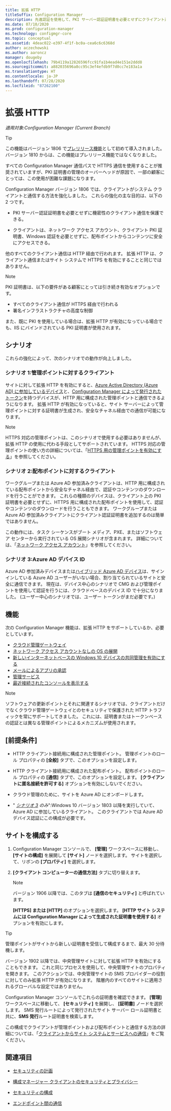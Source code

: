 ```yaml
---
title: 拡張 HTTP
titleSuffix: Configuration Manager
description: 先進認証を使用して、PKI サーバー認証証明書を必要とせずにクライアント通信をセキュリティ保護します。
ms.date: 07/10/2020
ms.prod: configuration-manager
ms.technology: configmgr-core
ms.topic: conceptual
ms.assetid: 4deac022-e397-4f1f-bc0a-cea6c6c6368d
author: aczechowski
ms.author: aaroncz
manager: dougeby
ms.openlocfilehash: 79b4119a12826596fcc91fa1b4ead4e151e2ddd8
ms.sourcegitcommit: a882035696a8cc95c3ef4efdb9f7d0cc7e183a1a
ms.translationtype: HT
ms.contentlocale: ja-JP
ms.lasthandoff: 07/28/2020
ms.locfileid: "87262100"
---
```

# <a name="enhanced-http"></a>拡張 HTTP

*適用対象:Configuration Manager (Current Branch)*

<!--1356889,1358460-->

> [!Tip]  
> この機能はバージョン 1806 で[プレリリース機能](../../servers/manage/pre-release-features.md)として初めて導入されました。 バージョン 1810 からは、この機能はプレリリース機能ではなくなりました。  

すべての Configuration Manager 通信パスで HTTPS 通信を使用することが推奨されていますが、PKI 証明書の管理のオーバーヘッドが原因で、一部の顧客にとっては、この使用が困難な課題になります。

Configuration Manager バージョン 1806 では、クライアントがシステム クライアントと通信する方法を強化しました。 これらの強化の主な目的は、以下の 2 つです。  

- PKI サーバー認証証明書を必要とせずに機密性のクライアント通信を保護できる。  

- クライアントは、ネットワーク アクセス アカウント、クライアント PKI 証明書、Windows 認証を必要とせずに、配布ポイントからコンテンツに安全にアクセスできる。  

他のすべてのクライアント通信は HTTP 経由で行われます。 拡張 HTTP は、クライアント通信またはサイト システムで HTTPS を有効にすることと同じではありません。<!-- SCCMDocs issue #1212 -->

> [!Note]  
> PKI 証明書は、以下の要件がある顧客にとっては引き続き有効なオプションです。  
>
> - すべてのクライアント通信が HTTPS 経由で行われる  
> - 署名インフラストラクチャの高度な制御
>
> また、既に PKI を使用している場合は、拡張 HTTP が有効になっている場合でも、IIS にバインドされている PKI 証明書が使用されます。



## <a name="scenarios"></a><a name="bkmk_scenario"></a> シナリオ

これらの強化によって、次のシナリオでの動作が向上しました。  

### <a name="scenario-1-client-to-management-point"></a><a name="bkmk_scenario1"></a> シナリオ 1:管理ポイントに対するクライアント

<!--1356889-->
サイトに対して拡張 HTTP を有効にすると、[Azure Active Directory (Azure AD) に参加しているデバイス](/azure/active-directory/devices/concept-azure-ad-join)と、[Configuration Manager によって発行されたトークン](../../clients/deploy/deploy-clients-cmg-token.md)を持つデバイスが、HTTP 用に構成された管理ポイントと通信できるようになります。 拡張 HTTP が有効になっていると、サイト サーバーによって管理ポイントに対する証明書が生成され、安全なチャネル経由での通信が可能になります。

> [!Note]  
> HTTPS 対応の管理ポイントは、このシナリオで使用する必要はありませんが、拡張 HTTP の使用に代わる手段としてサポートされています。 HTTPS 対応の管理ポイントの使い方の詳細については、「[HTTPS 用の管理ポイントを有効にする](../../clients/manage/cmg/certificates-for-cloud-management-gateway.md#bkmk_mphttps)」を参照してください。  

### <a name="scenario-2-client-to-distribution-point"></a><a name="bkmk_scenario2"></a> シナリオ 2:配布ポイントに対するクライアント

<!--1358228-->
ワークグループまたは Azure AD 参加済みクライアントは、HTTP 用に構成されている配布ポイントから安全なチャネル経由で、認証やコンテンツのダウンロードを行うことができます。 これらの種類のデバイスは、クライアント上の PKI 証明書を必要とせずに、HTTPS 用に構成された配布ポイントを使用して、認証やコンテンツのダウンロードを行うこともできます。 ワークグループまたは Azure AD 参加済みクライアントにクライアント認証証明書を追加するのは簡単ではありません。

この動作には、タスク シーケンスがブート メディア、PXE、またはソフトウェア センターから実行されている OS 展開シナリオが含まれます。 詳細については、「[ネットワーク アクセス アカウント](accounts.md#network-access-account)」を参照してください。<!--1358278-->

### <a name="scenario-3-azure-ad-device-identity"></a><a name="bkmk_scenario3"></a> シナリオ 3:Azure AD デバイス ID

<!--1358460-->
Azure AD 参加済みデバイスまたは[ハイブリッド Azure AD デバイス](/azure/active-directory/devices/concept-azure-ad-join-hybrid)は、サインインしている Azure AD ユーザーがいない場合、割り当てられているサイトと安全に通信できます。 現在は、デバイス中心のシナリオで CMG および管理ポイントを使用して認証を行うには、クラウドベースのデバイス ID で十分になりました。 (ユーザー中心のシナリオでは、ユーザー トークンがまだ必要です。)  


## <a name="features"></a>機能

次の Configuration Manager 機能は、拡張 HTTP をサポートしているか、必要としています。

- [クラウド管理ゲートウェイ](../../clients/manage/cmg/plan-cloud-management-gateway.md)
- [ネットワーク アクセス アカウントなしの OS の展開](../../../osd/plan-design/planning-considerations-for-automating-tasks.md#enhanced-http)
- [新しいインターネットベースの Windows 10 デバイスの共同管理を有効にする](../../../comanage/tutorial-co-manage-new-devices.md)
- [メールによるアプリの承認](../../../apps/deploy-use/app-approval.md#bkmk_email-approve)
- [管理サービス](../../../develop/adminservice/overview.md)
- [最近接続されたコンソールを表示する](../../servers/manage/admin-console.md#bkmk_viewconnected)

> [!Note]  
> ソフトウェアの更新ポイントとそれに関連するシナリオでは、クライアントだけでなくクラウド管理ゲートウェイとのセキュリティで保護された HTTP トラフィックを常にサポートしてきました。 これには、証明書またはトークンベースの認証とは異なる管理ポイントによるメカニズムが使用されます。<!-- SCCMDocs issue #1148 -->


## <a name="prerequisites"></a>[前提条件]  

- HTTP クライアント接続用に構成された管理ポイント。 管理ポイントのロール プロパティの **[全般]** タブで、このオプションを設定します。  

- HTTP クライアント接続用に構成された配布ポイント。 配布ポイントのロール プロパティの **[通信]** タブで、このオプションを設定します。 **[クライアントに匿名接続を許可する]** オプションを有効にしないでください。  

- クラウド管理のために、サイトを Azure AD にオンボードします。  

- " *[シナリオ 3](#bkmk_scenario3) のみ*":Windows 10 バージョン 1803 以降を実行していて、Azure AD に参加しているクライアント。 このクライアントでは Azure AD デバイス認証にこの構成が必要です。<!-- SCCMDocs issue 1126 -->


## <a name="configure-the-site"></a>サイトを構成する

1. Configuration Manager コンソールで、 **[管理]** ワークスペースに移動し、 **[サイトの構成]** を展開して **[サイト]** ノードを選択します。 サイトを選択して、リボンの **[プロパティ]** を選択します。  

2. **[クライアント コンピューターの通信方法]** タブに切り替えます。

    > [!Note]
    > バージョン 1906 以降では、このタブは **[通信のセキュリティ]** と呼ばれています。<!-- SCCMDocs#1645 -->  

    **[HTTPS] または [HTTP]** のオプションを選択します。 **[HTTP サイト システムには Configuration Manager によって生成された証明書を使用する]** オプションを有効にします。

> [!Tip]
> 管理ポイントがサイトから新しい証明書を受信して構成するまで、最大 30 分待機します。

<!--3798957-->
バージョン 1902 以降では、中央管理サイトに対して拡張 HTTP を有効にすることもできます。 これと同じプロセスを使用して、中央管理サイトのプロパティを開きます。 このアクションでは、中央管理サイトの SMS プロバイダーの役割に対してのみ拡張 HTTP が有効になります。 階層内のすべてのサイトに適用されるグローバルな設定ではありません。

Configuration Manager コンソールでこれらの証明書を確認できます。 **[管理]** ワークスペースに移動して、 **[セキュリティ]** を展開し、 **[証明書]** ノードを選択します。 SMS 発行ルートによって発行されたサイト サーバー ロール証明書と共に、**SMS 発行**ルート証明書を検索します。

この構成でクライアントが管理ポイントおよび配布ポイントと通信する方法の詳細については、「[クライアントからサイト システムとサービスへの通信](communications-between-endpoints.md#Planning_Client_to_Site_System)」をご覧ください。


## <a name="see-also"></a>関連項目

- [セキュリティの計画](../security/plan-for-security.md)  

- [構成マネージャー クライアントのセキュリティとプライバシー](../../clients/deploy/plan/security-and-privacy-for-clients.md)  

- [セキュリティの構成](../security/configure-security.md)  

- [エンドポイント間の通信](communications-between-endpoints.md)  
